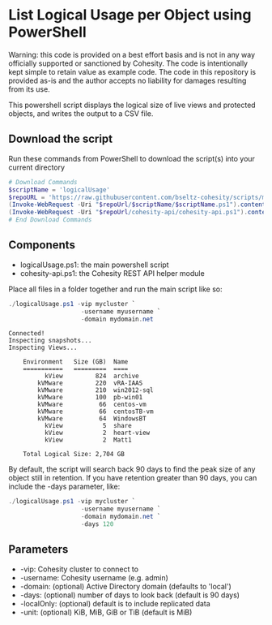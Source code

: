 # List Logical Usage per Object using PowerShell

Warning: this code is provided on a best effort basis and is not in any way officially supported or sanctioned by Cohesity. The code is intentionally kept simple to retain value as example code. The code in this repository is provided as-is and the author accepts no liability for damages resulting from its use.

This powershell script displays the logical size of live views and protected objects, and writes the output to a CSV file.

## Download the script

Run these commands from PowerShell to download the script(s) into your current directory

```powershell
# Download Commands
$scriptName = 'logicalUsage'
$repoURL = 'https://raw.githubusercontent.com/bseltz-cohesity/scripts/master/powershell'
(Invoke-WebRequest -Uri "$repoUrl/$scriptName/$scriptName.ps1").content | Out-File "$scriptName.ps1"; (Get-Content "$scriptName.ps1") | Set-Content "$scriptName.ps1"
(Invoke-WebRequest -Uri "$repoUrl/cohesity-api/cohesity-api.ps1").content | Out-File cohesity-api.ps1; (Get-Content cohesity-api.ps1) | Set-Content cohesity-api.ps1
# End Download Commands
```

## Components

* logicalUsage.ps1: the main powershell script
* cohesity-api.ps1: the Cohesity REST API helper module

Place all files in a folder together and run the main script like so:

```powershell
./logicalUsage.ps1 -vip mycluster `
                    -username myusername `
                    -domain mydomain.net
```

```text
Connected!
Inspecting snapshots...
Inspecting Views...

    Environment   Size (GB)  Name
    ===========   =========  ====
          kView         824  archive
        kVMware         220  vRA-IAAS
        kVMware         210  win2012-sql
        kVMware         100  pb-win01
        kVMware          66  centos-vm
        kVMware          66  centosTB-vm
        kVMware          64  WindowsBT
          kView           5  share
          kView           2  heart-view
          kView           2  Matt1

    Total Logical Size: 2,704 GB
```

By default, the script will search back 90 days to find the peak size of any object still in retention. If you have retention greater than 90 days, you can include the -days parameter, like:

```powershell
./logicalUsage.ps1 -vip mycluster `
                    -username myusername `
                    -domain mydomain.net `
                    -days 120
```

## Parameters

* -vip: Cohesity cluster to connect to
* -username: Cohesity username (e.g. admin)
* -domain: (optional) Active Directory domain (defaults to 'local')
* -days: (optional) number of days to look back (default is 90 days)
* -localOnly: (optional) default is to include replicated data
* -unit: (optional) KiB, MiB, GiB or TiB (default is MiB)
